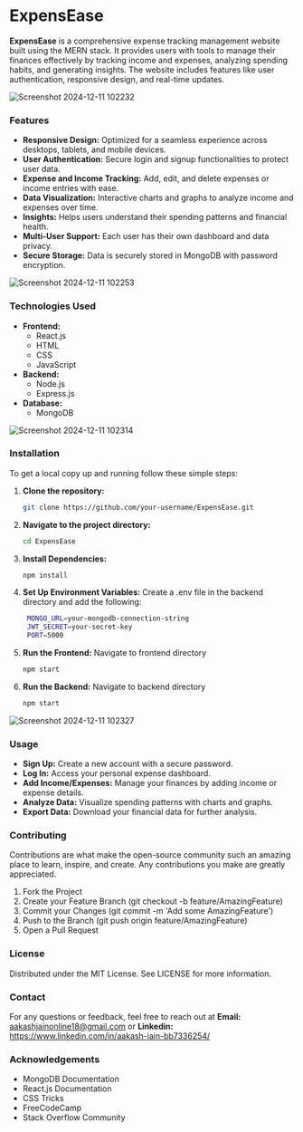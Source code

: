 # ExpensEase
**ExpensEase** is a comprehensive expense tracking management website built using the MERN stack. It provides users with tools to manage their finances effectively by tracking income and expenses, analyzing spending habits, and generating insights. The website includes features like user authentication, responsive design, and real-time updates.

![Screenshot 2024-12-11 102232](https://github.com/user-attachments/assets/19493004-1da0-4aea-848c-8dedd67afbad)


### Features
- **Responsive Design:** Optimized for a seamless experience across desktops, tablets, and mobile devices.
- **User Authentication:** Secure login and signup functionalities to protect user data.
- **Expense and Income Tracking:** Add, edit, and delete expenses or income entries with ease.
- **Data Visualization:** Interactive charts and graphs to analyze income and expenses over time.
- **Insights:** Helps users understand their spending patterns and financial health.
- **Multi-User Support:** Each user has their own dashboard and data privacy.
- **Secure Storage:** Data is securely stored in MongoDB with password encryption.

![Screenshot 2024-12-11 102253](https://github.com/user-attachments/assets/57c4add8-023b-4b45-9871-9c59b413d0a9)


### Technologies Used
- **Frontend:**
  - React.js
  - HTML
  - CSS
  - JavaScript
- **Backend:**
  - Node.js
  - Express.js
- **Database:**
  - MongoDB
 
 ![Screenshot 2024-12-11 102314](https://github.com/user-attachments/assets/25e527c1-4af3-46c9-8317-ec575dabfd8d)


### Installation

To get a local copy up and running follow these simple steps:

1. **Clone the repository:**
   ```bash
   git clone https://github.com/your-username/ExpensEase.git
   
2. **Navigate to the project directory:**
   ```bash
   cd ExpensEase
   
3. **Install Dependencies:**
   ```bash
   npm install
   
4. **Set Up Environment Variables:**
   Create a .env file in the backend directory and add the following:
   ```bash
    MONGO_URL=your-mongodb-connection-string
    JWT_SECRET=your-secret-key
    PORT=5000

6. **Run the Frontend:**
   Navigate to frontend directory
   ```bash
   npm start
   
7. **Run the Backend:**
   Navigate to backend directory
   ```bash
   npm start

![Screenshot 2024-12-11 102327](https://github.com/user-attachments/assets/96589e0e-ca33-4d43-bfec-6bc260bfe46c)

  
### Usage
- **Sign Up:** Create a new account with a secure password.
- **Log In:** Access your personal expense dashboard.
- **Add Income/Expenses:** Manage your finances by adding income or expense details.
- **Analyze Data:** Visualize spending patterns with charts and graphs.
- **Export Data:** Download your financial data for further analysis.

### Contributing
Contributions are what make the open-source community such an amazing place to learn, inspire, and create. Any contributions you make are greatly appreciated.

1. Fork the Project
2. Create your Feature Branch (git checkout -b feature/AmazingFeature)
3. Commit your Changes (git commit -m 'Add some AmazingFeature')
4. Push to the Branch (git push origin feature/AmazingFeature)
5. Open a Pull Request

### License
Distributed under the MIT License. See LICENSE for more information.

### Contact
For any questions or feedback, feel free to reach out at **Email:** aakashjainonline18@gmail.com or **Linkedin:** https://www.linkedin.com/in/aakash-jain-bb7336254/

### Acknowledgements
- MongoDB Documentation
- React.js Documentation
- CSS Tricks
- FreeCodeCamp
- Stack Overflow Community
